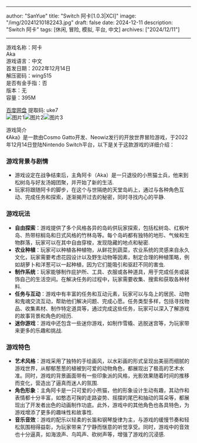 
---
author: "SanYue"
title: "Switch 阿卡[1.0.3|XCI]"
image: "/img/20241210182243.jpg"
draft: false
date: 2024-12-11
description: "Switch 阿卡"
tags: [休闲, 冒险, 模拟, 平台, 中文]
archives: ["2024/12/11"]

---

游戏名称：阿卡   
Aka    
游戏语言：中文  
首发日期：2022年12月14日  
解压密码：wing515  
是否有金手指：否  
版本：无   
容量：395M

[百度网盘](https://pan.baidu.com/s/1Rqy2DTFF7M6x-a1hMYg7Jg) 提取码: uke7  
![图片1](/img/20241211092340.png)![图片2](/img/20241211092314.png)![图片3](/img/20241211092257.png)  

游戏简介  
《Aka》是一款由Cosmo Gatto开发、Neowiz发行的开放世界冒险游戏，于2022年12月14日登陆Nintendo Switch平台，以下是关于这款游戏的详细介绍：

### 游戏背景与剧情
- 游戏设定在战争结束后，主角阿卡（Aka）是一只退役的小熊猫士兵，他来到松树岛与好友汤姆团聚，并开始了新的生活.
- 玩家将跟随阿卡的脚步，在这个与世隔绝的天堂岛屿上，通过与各种角色互动、完成任务和探索，逐渐揭开过去的秘密，同时寻找内心的平静.

### 游戏玩法
- **自由探索**：游戏提供了多个风格各异的岛屿供玩家探索，包括松树岛、红枫叶岛、热带棕榈岛和日式风格的竹林岛等。每个岛屿都有独特的地形、气候和生物群落，玩家可以在其中自由穿梭，发现隐藏的地点和秘密.
- **农业种植**：玩家可以种植各种植物，从鲜花到蔬菜，农业系统的灵感来自永久文化，玩家需要考虑花园设计以及野生动物等因素，制定合理的种植策略，例如胡萝卜和洋葱可以一起种植，因为它们能吸引和驱赶不同的害虫.
- **制作系统**：玩家能够制作庇护所、工具、衣服或各种道具，用于完成任务或装饰自己的生活空间。在解决任务的过程中，玩家需要收集、搜索和获取各种材料.
- **任务与互动**：游戏中有丰富的任务和互动元素，玩家可以与岛上的居民、动物和鬼魂交流互动，帮助他们解决问题、完成心愿。任务类型多样，包括寻找物品、收集素材、制作特定道具等，通过完成这些任务，玩家可以深入了解游戏的故事背景和角色的经历.
- **迷你游戏**：游戏中还包含一些迷你游戏，如制作雪橇、逃脱迷宫等，为玩家带来更多的乐趣和挑战.

### 游戏特色
- **艺术风格**：游戏采用了独特的手绘画风，以水彩画的形式呈现出美丽而细腻的游戏世界，从郁郁葱葱的植被到可爱的动物角色，都展现出了极高的艺术水准。同时，游戏的背景画面带有一些印象派的风格，光影效果随着时间的推移而变化，营造出了逼真而迷人的氛围.
- **角色形象**：主角阿卡是一只可爱的小熊猫，他的形象设计生动有趣，其动作和表情都十分丰富，如憨态可掬的走路姿势、摇摆的尾巴和抽动的耳朵等，都展现出了开发者出色的动画制作功底。此外，游戏中的其他角色也各具特色，为游戏增添了更多的趣味性和故事性.
- **音乐音效**：游戏的配乐以轻柔的长笛和钢琴旋律为主，与游戏的缓慢节奏和轻松氛围相得益彰，为玩家带来了宁静而惬意的听觉享受。同时，游戏中的音效也十分逼真，如海浪声、鸟鸣声、砍树声等，增强了游戏的沉浸感.
 
